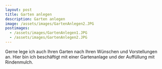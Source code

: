```yaml
---
layout: post
title: Garten anlegen
description: Garten anlegen
image: /assets/images/GartenAnlegen2.JPG
postimages:
  - /assets/images/GartenAnlegen1.JPG
  - /assets/images/GartenAnlegen2.JPG
---
```

Gerne lege ich auch Ihren Garten nach Ihren Wünschen und Vorstellungen an. Hier bin ich beschäftigt mit einer Gartenanlage und der Auffüllung mit Rindenmulch.
